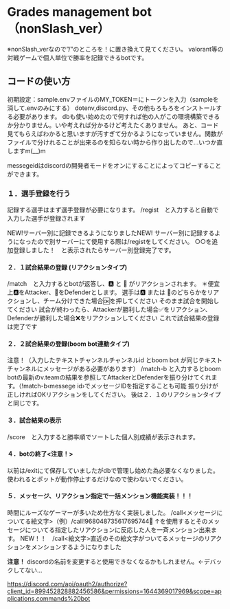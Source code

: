 # Grades management bot （nonSlash_ver）
※nonSlash_verなので”/”のところを！に置き換えて見てください。
valorant等の対戦ゲームで個人単位で勝率を記録できるbotです。

## コードの使い方
初期設定：sample.envファイルのMY_TOKEN＝にトークンを入力（sampleを消して.envのみにする）
dotenv,discord.py、その他もろもろをインストールする必要があります。
dbも使い始めたので何すれば他の人がこの環境構築できるか分かりません。いや考えれば分かるけど考えたくありません。
あと、コード見てもらえばわかると思いますが汚すぎて分かるようになっていません。関数がファイルで分けれることが出来るのを知らない時から作り出したので…いつか直しますm(__)m


messegeidはdiscordの開発者モードをオンにすることによってコピーすることができます。

### １．選手登録を行う
記録する選手はまず選手登録が必要になります。
/regist　と入力すると自動で入力した選手が登録されます

NEW!サーバー別に記録できるようになりましたNEW!
サーバー別に記録するようになったので別サーバーにて使用する際は/registをしてください。
○○を追加登録しました！　と表示されたらサーバー別登録完了です。


#### ２．１試合結果の登録 (リアクションタイプ)
/match　と入力するとbotが返答し、🅰️ と 🐢 がリアクションされます。
＊便宜上🅰️をAttacker、🐢をDefenderとします。
選手は🅰️ または 🐢のどちらかをリアクションし、チーム分けできた場合🆗を押してください
そのまま試合を開始してください
試合が終わったら、Attackerが勝利した場合✅をリアクション、Defenderが勝利した場合❌をリアクションしてください
これで試合結果の登録は完了です

#### ２．２試合結果の登録(boom bot連動タイプ)
注意！（入力したテキストチャンネルチャンネルid とboom bot が同じテキストチャンネルにメッセージがある必要があります）
/match-b と入力するとboom botの最新のv.teamの結果を参照してAttackerとDefenderを振り分けてくれます。（!match-b‹messege id›でメッセージIDを指定することも可能
振り分けが正しければOKリアクションをしてください。
後は２．１のリアクションタイプと同じです。


#### ３．試合結果の表示
/score　と入力すると勝率順でソートした個人別成績が表示されます。

#### ４．botの終了<注意！>
以前は/exitにて保存していましたがdbで管理し始めた為必要なくなりました。使われるとボットが動作停止するだけなので使わないでください。

#### ５．メッセージ、リアクション指定で一括メンション機能実装！！！
時間にルーズなゲーマーが多いため仕方なく実装しました。
/call<messegeid><メッセージについてる絵文字>（例）/call!968048735617695744🐑
↑を使用するとそのメッセージについてる指定したリアクションに反応した人を一斉メンション出来ます。
NEW！！　/call<絵文字>直近のその絵文字がついてるメッセージのリアクションをメンションするようになりました

**注意！**
discordの名前を変更すると使用できなくなるかもしれません。←デバックしてない…

https://discord.com/api/oauth2/authorize?client_id=899452828882456586&permissions=1644369017969&scope=applications.commands%20bot